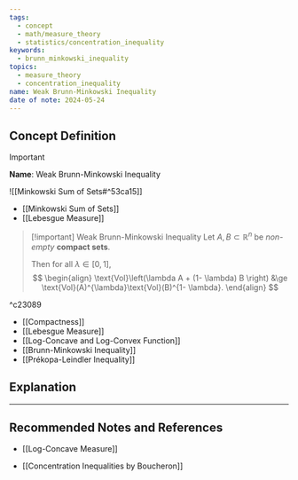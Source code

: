 ```yaml
---
tags:
  - concept
  - math/measure_theory
  - statistics/concentration_inequality
keywords:
  - brunn_minkowski_inequality
topics:
  - measure_theory
  - concentration_inequality
name: Weak Brunn-Minkowski Inequality
date of note: 2024-05-24
---
```


## Concept Definition

>[!important]
>**Name**: Weak Brunn-Minkowski Inequality

![[Minkowski Sum of Sets#^53ca15]]

- [[Minkowski Sum of Sets]]
- [[Lebesgue Measure]]


>[!important] Weak Brunn-Minkowski Inequality
>Let $A, B \subset \mathbb{R}^n$ be *non-empty* **compact sets**. 
>
>Then for all $\lambda \in [0, 1]$,
>$$
> \begin{align}
> \text{Vol}\left(\lambda A + (1- \lambda) B \right) &\ge \text{Vol}(A)^{\lambda}\text{Vol}(B)^{1- \lambda}. 
> \end{align}
> $$

^c23089

- [[Compactness]]
- [[Lebesgue Measure]]
- [[Log-Concave and Log-Convex Function]]
- [[Brunn-Minkowski Inequality]]
- [[Prékopa-Leindler Inequality]]



## Explanation





-----------
##  Recommended Notes and References

- [[Log-Concave Measure]]

- [[Concentration Inequalities by Boucheron]]